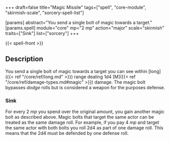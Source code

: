 +++
draft=false
title="Magic Missile"
tags=["spell", "core-module", "skirmish-scale", "sorcery-spell-list"]

[params]
  abstract="You send a single bolt of magic towards a target."
  [params.spell]
    module="core"
    mp="2 mp"
    action="major"
    scale="skirmish"
    traits=["Sink"]
    list=["sorcery"]
+++

{{< spell-front >}}

## Description

You send a single bolt of magic towards a target you can see within [long]({{< ref "/core/ref/long.md" >}}) range dealing 1d4 [M]({{< ref "/core/ref/damage-types.md#magic" >}}) damage. The magic bolt bypasses *dodge* rolls but is considered a weapon for the purposes defense.

### Sink

For every 2 *mp* you spend over the original amount, you gain another magic bolt as described above. Magic bolts that target the same actor can be treated as the same damage roll. For example, if you pay 4 *mp* and target the same actor with both bolts you roll 2d4 as part of one damage roll. This means that the 2d4 must be defended by one defense roll.
